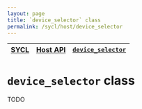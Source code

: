 ```yaml
---
layout: page
title: `device_selector` class
permalink: /sycl/host/device_selector
---
```


| [SYCL][sycl] | [Host API][sycl-host] | [`device_selector`][sycl-host-device-selector] | 
|--------------|-----------------------|------------------------------------------------|

# `device_selector` class

TODO

[sycl]: ../../
[sycl-host]: ../
[sycl-host-device-selector]: ./